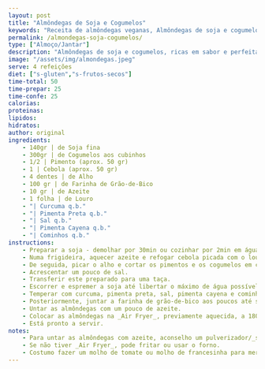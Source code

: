 ```yaml
---
layout: post
title: "Almôndegas de Soja e Cogumelos"
keywords: "Receita de almôndegas veganas, Almôndegas de soja e cogumelos, Almôndegas sem glúten, Como fazer almôndegas veganas, Prato principal saudável"
permalink: /almondegas-soja-cogumelos/
type: ["Almoço/Jantar"]
description: "Almôndegas de soja e cogumelos, ricas em sabor e perfeitas com molho."
image: "/assets/img/almondegas.jpeg"
serve: 4 refeições
diet: ["s-gluten","s-frutos-secos"]
time-total: 50
time-prepar: 25
time-confe: 25
calorias:
proteinas:
lipidos:
hidratos:
author: original
ingredients:
    - 140gr | de Soja fina
    - 300gr | de Cogumelos aos cubinhos
    - 1/2 | Pimento (aprox. 50 gr) 
    - 1 | Cebola (aprox. 50 gr)
    - 4 dentes | de Alho
    - 100 gr | de Farinha de Grão-de-Bico
    - 10 gr | de Azeite
    - 1 folha | de Louro
    - "| Curcuma q.b."
    - "| Pimenta Preta q.b."
    - "| Sal q.b."   
    - "| Pimenta Cayena q.b."
    - "| Cominhos q.b."
instructions:
    - Preparar a soja - demolhar por 30min ou cozinhar por 2min em água com limão, louro e sal. Se a sua escolha for a 2ª opção, passar a soja por água fria. Reservar.
    - Numa frigideira, aquecer azeite e refogar cebola picada com o louro. Deixar a cebola dourar.
    - De seguida, picar o alho e cortar os pimentos e os cogumelos em cubinhos. Adicionar tudo ao refogado e deixar apurar até a água que os cogumelos forem libertando evaporar.
    - Acrescentar um pouco de sal.
    - Transferir este preparado para uma taça.
    - Escorrer e espremer a soja até libertar o máximo de água possível. Adicioná-la ao preparado anterior e misturar tudo muito bem com as mãos.
    - Temperar com curcuma, pimenta preta, sal, pimenta cayena e cominhos. Misturar tudo.
    - Posteriormente, juntar a farinha de grão-de-bico aos poucos até ser possível formar bolinhas.
    - Untar as almôndegas com um pouco de azeite.
    - Colocar as almôndegas na _Air Fryer_, previamente aquecida, a 180º durante 15 minutos.
    - Está pronto a servir.
notes:
    - Para untar as almôndegas com azeite, aconselho um pulverizador/_spray_ para que não fiquem com demasiada quantidade de azeite.
    - Se não tiver _Air Fryer_, pode fritar ou usar o forno.
    - Costumo fazer um molho de tomate ou molho de francesinha para mergulhar as almôndegas. Fica ótimo acompanhado de esparguete.
---
```




